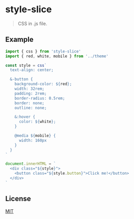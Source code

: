 # style-slice

> CSS in .js file.

## Example

```js
import { css } from 'style-slice'
import { red, white, mobile } from '../theme'

const style = css`
  text-align: center;

  &-button {
    background-color: ${red};
    width: 32rem;
    padding: 2rem;
    border-radius: 0.5rem;
    border: none;
    outline: none;

    &:hover {
      color: ${white};
    }

    @media ${mobile} {
      width: 160px
    }
  }
`

document.innerHTML = `
  <div class="${style}">
    <button class="${style.button}">Click me!</button>
  </div>
`
```

## License

[MIT]('./LICENSE')
